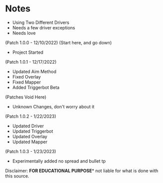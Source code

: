 # Notes
- Using Two Different Drivers
- Needs a few driver exceptions
- Needs love

(Patch 1.0.0 - 12/10/2022) (Start here, and go down)
- Project Started

(Patch 1.0.1 - 12/17/2022)
- Updated Aim Method
- Fixed Overlay
- Fixed Mapper
- Added Triggerbot Beta

(Patches Void Here)
- Unknown Changes, don't worry about it

(Patch 1.0.2 - 1/22/2023)
- Updated Driver
- Updated Triggerbot
- Updated Overlay
- Updated Mapper


(Patch 1.0.3 - 1/23/2023)
- Experimentally added no spread and bullet tp

Disclaimer: ****FOR EDUCATIONAL PURPOSE***** not liable for what is done with this source.
